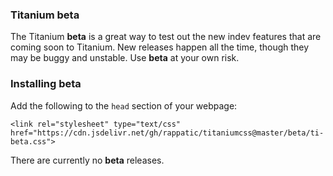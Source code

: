 ### Titanium beta

The Titanium **beta** is a great way to test out the new indev features that are coming soon to Titanium. New releases happen all the time, though they may be buggy and unstable. Use **beta** at your own risk.

### Installing beta

Add the following to the `head` section of your webpage:

`<link rel="stylesheet" type="text/css" href="https://cdn.jsdelivr.net/gh/rappatic/titaniumcss@master/beta/ti-beta.css">`

There are currently no **beta** releases.

